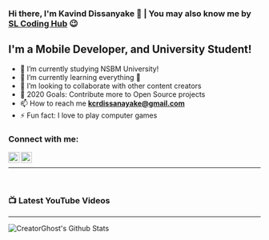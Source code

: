### Hi there, I'm Kavind Dissanyake 👋 | You may also know me by [SL Coding Hub] 😉

## I'm a Mobile Developer, and University Student!
- 🔭 I’m currently studying NSBM University!
- 🌱 I’m currently learning everything 🤣
- 👯 I’m looking to collaborate with other content creators
- 🥅 2020 Goals: Contribute more to Open Source projects
- 📫 How to reach me **kcrdissanayake@gmail.com**
- ⚡ Fun fact: I love to play computer games

<!--<p align="left"><img src="https://devicons.github.io/devicon/devicon.git/icons/c/c-original.svg" alt="c" width="20" height="20"/> <img src="https://devicons.github.io/devicon/devicon.git/icons/javascript/javascript-original.svg" alt="javascript" width="20" height="20"/> <img src="https://devicons.github.io/devicon/devicon.git/icons/laravel/laravel-plain-wordmark.svg" alt="laravel" width="20" height="20"/> <img src="https://devicons.github.io/devicon/devicon.git/icons/php/php-original.svg" alt="php" width="20" height="20"/> <img src="https://devicons.github.io/devicon/devicon.git/icons/python/python-original-wordmark.svg" alt="python" width="20" height="20"/> <img src="https://cdn.jsdelivr.net/npm/simple-icons@3.1.0/icons/flutter.svg" alt="flutter" width="20" height="20"/> <img src="https://cdn.jsdelivr.net/npm/simple-icons@3.1.0/icons/dart.svg" alt="dart" width="20" height="20"/></p>-->

### Connect with me:

<!-- [<img align="left" alt="codeSTACKr.com" width="22px" src="https://raw.githubusercontent.com/iconic/open-iconic/master/svg/globe.svg" />][website] -->
[<img align="left" alt="codeSTACKr | YouTube" width="22px" src="https://cdn.jsdelivr.net/npm/simple-icons@v3/icons/youtube.svg" />][youtube]
<!-- [<img align="left" alt="codeSTACKr | Twitter" width="22px" src="https://cdn.jsdelivr.net/npm/simple-icons@v3/icons/twitter.svg" />][twitter] -->
 [<img align="left" alt="codeSTACKr | LinkedIn" width="22px" src="https://cdn.jsdelivr.net/npm/simple-icons@v3/icons/linkedin.svg" />][linkedin]
<!-- [<img align="left" alt="codeSTACKr | Instagram" width="22px" src="https://cdn.jsdelivr.net/npm/simple-icons@v3/icons/instagram.svg" />][instagram] -->


<br />

---

<!--## 📊 Skills-->
<!--START_SECTION:waka-->

<!--[![Top Langs](https://github-readme-stats.vercel.app/api/top-langs/?username=KavinduDissanayake&layout=compact)](https://github.com/KavinduDissanayake/github-readme-stats)-->

<!--END_SECTION:waka-->
<br />

### 📺 Latest YouTube Videos
<!-- YOUTUBE:START -->

<!-- YOUTUBE:END -->

---

<img align="left" alt="CreatorGhost's Github Stats" src="https://github-readme-stats.vercel.app/api?username=KavinduDissanayake&show_icons=true&hide_border=true" />






<!-- [website]: https://freesourcecodelk.blogspot.com -->

<!-- [twitter]: https://twitter.com/Rathnayaka22700 -->

[youtube]: https://www.youtube.com/channel/UCLugwjhSFrmI6qxOUzwLGbw?view_as=subscriber

<!-- [instagram]: https://www.instagram.com/chathura_sanjaya_rathnayaka -->

 [linkedin]: https://www.linkedin.com/in/kavindu-dissanayake-92a8791b4/ 



[SL Coding Hub]: https://www.youtube.com/channel/UCLugwjhSFrmI6qxOUzwLGbw?view_as=subscriber
